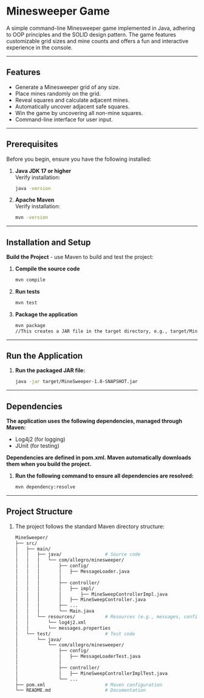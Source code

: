 # Minesweeper Game

A simple command-line Minesweeper game implemented in Java, adhering to OOP principles and the SOLID design pattern. The game features customizable grid sizes and mine counts and offers a fun and interactive experience in the console.

---

## Features

- Generate a Minesweeper grid of any size.
- Place mines randomly on the grid.
- Reveal squares and calculate adjacent mines.
- Automatically uncover adjacent safe squares.
- Win the game by uncovering all non-mine squares.
- Command-line interface for user input.

---

## Prerequisites

Before you begin, ensure you have the following installed:

1. **Java JDK 17 or higher**  
   Verify installation:
   ```bash
   java -version

2. **Apache Maven**  
   Verify installation:
   ```bash
   mvn -version

---

## Installation and Setup

**Build the Project** - use Maven to build and test the project:

1. **Compile the source code**
    ```bash 
    mvn compile

2. **Run tests**
   ```bash
   mvn test
   
3. **Package the application**
   ```bash
   mvn package
   //This creates a JAR file in the target directory, e.g., target/MineSweeper-1.0-SNAPSHOT.jar
   
---

## Run the Application

1. **Run the packaged JAR file:**
   ```bash
   java -jar target/MineSweeper-1.0-SNAPSHOT.jar

---

## Dependencies
**The application uses the following dependencies, managed through Maven:**
   - Log4j2 (for logging)
   - JUnit (for testing)

**Dependencies are defined in pom.xml. Maven automatically downloads them when you build the project.**

   1. **Run the following command to ensure all dependencies are resolved:**
      ```bash
      mvn dependency:resolve

---

## Project Structure

1. The project follows the standard Maven directory structure:

   ```bash
   MineSweeper/
   ├── src/
   │   ├── main/
   │   │   ├── java/                # Source code
   │   │   │   └── com/allegro/minesweeper/
   │   │   │       ├── config/
   │   │   │       │   ├── MessageLoader.java
   │   │   │       │   
   │   │   │       ├── controller/
   │   │   │       │   ├── impl/
   │   │   │       │       ├── MineSweepControllerImpl.java
   │   │   │       │   ├── MineSweepController.java
   │   │   │       ├── ...
   │   │   │       └── Main.java
   │   │   └── resources/           # Resources (e.g., messages, configurations)
   │   │       └── log4j2.xml
   │   │       └── messages.properties
   │   └── test/                    # Test code
   │       └── java/
   │           └── com/allegro/minesweeper/
   │               ├── config/
   │               │   ├── MessageLoaderTest.java
   │               │   
   │               ├── controller/
   │               │   ├── MineSweepControllerImplTest.java
   │               └── ...
   ├── pom.xml                      # Maven configuration
   └── README.md                    # Documentation


